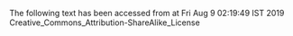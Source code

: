 The following text has been accessed from at Fri Aug 9 02:19:49 IST 2019
Creative_Commons_Attribution-ShareAlike_License

